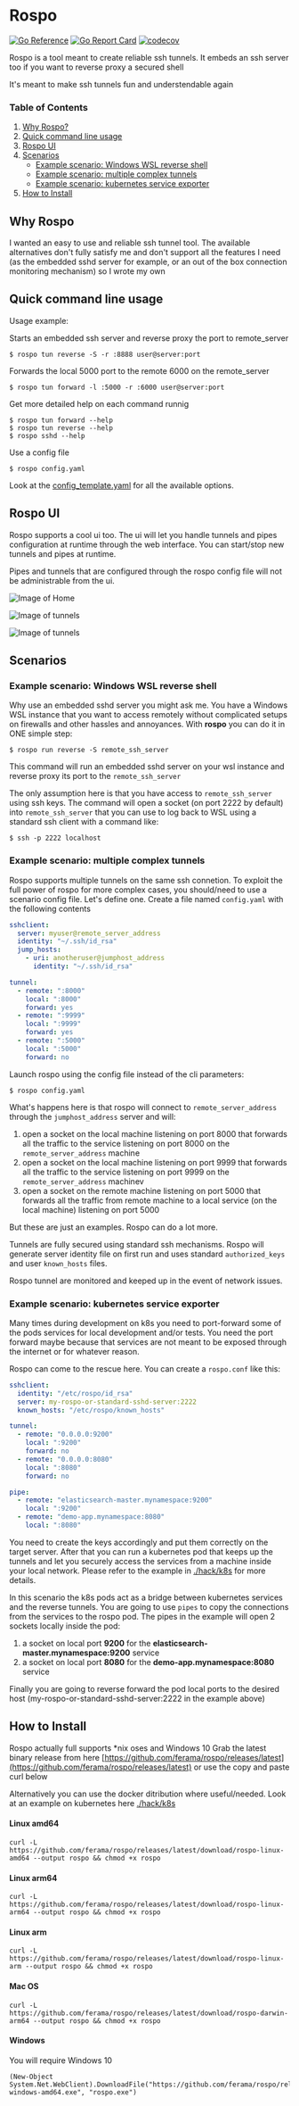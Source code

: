 # Rospo
[![Go Reference](https://pkg.go.dev/badge/github.com/ferama/rospo.svg)](https://pkg.go.dev/github.com/ferama/rospo)
[![Go Report Card](https://goreportcard.com/badge/github.com/ferama/rospo)](https://goreportcard.com/report/github.com/ferama/rospo)
[![codecov](https://codecov.io/gh/ferama/rospo/branch/main/graph/badge.svg)](https://codecov.io/gh/ferama/rospo)



Rospo is a tool meant to create reliable ssh tunnels.
It embeds an ssh server too if you want to reverse proxy a secured
shell

It's meant to make ssh tunnels fun and understendable again

### Table of Contents  
1. [Why Rospo?](#why-rospo)
2. [Quick command line usage](#quick-command-line-usage)
3. [Rospo UI](#rospo-ui)
4. [Scenarios](#scenarios)
    * [Example scenario: Windows WSL reverse shell](#example-scenario-windows-wsl-reverse-shell)
    * [Example scenario: multiple complex tunnels](#example-scenario-multiple-complex-tunnels)
    * [Example scenario: kubernetes service exporter](#example-scenario-kubernetes-service-exporter)
5. [How to Install](#how-to-install)


## Why Rospo
I wanted an easy to use and reliable ssh tunnel tool. The available alternatives don't fully satisfy me and don't support all the features I need (as the embedded sshd server for example, or an out of the box connection monitoring mechanism) so I wrote my own

## Quick command line usage
Usage example:

Starts an embedded ssh server and reverse proxy the port to remote_server

```
$ rospo tun reverse -S -r :8888 user@server:port
```

Forwards the local 5000 port to the remote 6000 on the remote_server

```
$ rospo tun forward -l :5000 -r :6000 user@server:port
```

Get more detailed help on each command runnig
```
$ rospo tun forward --help
$ rospo tun reverse --help
$ rospo sshd --help
```

Use a config file
```
$ rospo config.yaml
```

Look at the [config_template.yaml](https://github.com/ferama/rospo/blob/main/configs/config_template.yaml) for all the available options.

## Rospo UI
Rospo supports a cool ui too. The ui will let you handle tunnels and pipes configuration at runtime through the web interface.
You can start/stop new tunnels and pipes at runtime.

Pipes and tunnels that are configured through the rospo config file will not be administrable from the ui.

![Image of Home](https://raw.githubusercontent.com/ferama/rospo/main/img/home.png)

![Image of tunnels](https://raw.githubusercontent.com/ferama/rospo/main/img/tunnels.png)

![Image of tunnels](https://raw.githubusercontent.com/ferama/rospo/main/img/pipes.png)

## Scenarios

### Example scenario: Windows WSL reverse shell
Why use an embedded sshd server you might ask me. 
You have a Windows WSL instance that you want to access remotely without complicated setups on firewalls and other hassles and annoyances. With **rospo** you can do it in ONE simple step:

```
$ rospo run reverse -S remote_ssh_server
```

This command will run an embedded sshd server on your wsl instance and reverse proxy its port to the `remote_ssh_server`

The only assumption here is that you have access to `remote_ssh_server` using ssh keys.
The command will open a socket (on port 2222 by default) into `remote_ssh_server` that you can use to log back to WSL using a standard ssh client with a command like:

```
$ ssh -p 2222 localhost
```

### Example scenario: multiple complex tunnels

Rospo supports multiple tunnels on the same ssh connetion. To exploit the full power of rospo for more complex cases, you should/need to use a scenario config file.
Let's define one. Create a file named `config.yaml` with the following contents
```yaml
sshclient:
  server: myuser@remote_server_address
  identity: "~/.ssh/id_rsa"
  jump_hosts:
    - uri: anotheruser@jumphost_address
      identity: "~/.ssh/id_rsa"

tunnel:
  - remote: ":8000"
    local: ":8000"
    forward: yes
  - remote: ":9999"
    local: ":9999"
    forward: yes
  - remote: ":5000"
    local: ":5000"
    forward: no
```

Launch rospo using the config file instead of the cli parameters:
```
$ rospo config.yaml
```

What's happens here is that rospo will connect to `remote_server_address` through the `jumphost_address` server and will:

1. open a socket on the local machine listening on port 8000 that forwards all the traffic to the service listening on port 8000 on the `remote_server_address` machine
2. open a socket on the local machine listening on port 9999 that forwards all the traffic to the service listening on port 9999 on the `remote_server_address` machinev
3. open a socket on the remote machine listening on port 5000 that forwards all the traffic from remote machine to a local service (on the local machine) listening on port 5000

But these are just an examples. Rospo can do a lot more.

Tunnels are fully secured using standard ssh mechanisms. Rospo will generate server identity file on first run and uses standard `authorized_keys` and user `known_hosts` files.

Rospo tunnel are monitored and keeped up in the event of network issues.


### Example scenario: kubernetes service exporter

Many times during development on k8s you need to port-forward some of the pods services for local development and/or tests. You need the port forward maybe because that services are not meant to be exposed through the internet or for whatever reason.

Rospo can come to the rescue here. You can create a `rospo.conf` like this:
```yaml
sshclient:
  identity: "/etc/rospo/id_rsa"
  server: my-rospo-or-standard-sshd-server:2222
  known_hosts: "/etc/rospo/known_hosts"

tunnel:
  - remote: "0.0.0.0:9200"
    local: ":9200"
    forward: no
  - remote: "0.0.0.0:8080"
    local: ":8080"
    forward: no

pipe:
  - remote: "elasticsearch-master.mynamespace:9200"
    local: ":9200"
  - remote: "demo-app.mynamespace:8080"
    local: ":8080"
```

You need to create the keys accordingly and put them correctly on the target server. After that you can run a kubernetes pod that keeps up the tunnels and let you securely access the services from a machine inside your local network.
Please refer to the example in [./hack/k8s](./hack/k8s) for more details.

In this scenario the k8s pods act as a bridge between kubernetes services and the reverse tunnels. You are going to use `pipes` to copy the connections from the services to the rospo pod. The pipes in the example will open 2 sockets locally inside the pod:
  1. a socket on local port **9200** for the **elasticsearch-master.mynamespace:9200** service
  2. a socket on local port **8080** for the **demo-app.mynamespace:8080** service

 Finally you are going to reverse forward the pod local ports to the desired host (my-rospo-or-standard-sshd-server:2222 in the example above)

## How to Install

Rospo actually full supports *nix oses and Windows 10
Grab the latest binary release from here [https://github.com/ferama/rospo/releases/latest](https://github.com/ferama/rospo/releases/latest) or use the copy and paste curl below

Alternatively you can use the docker ditribution where useful/needed. Look at an example on kubernetes here [./hack/k8s](./hack/k8s) 


#### Linux amd64
```
curl -L https://github.com/ferama/rospo/releases/latest/download/rospo-linux-amd64 --output rospo && chmod +x rospo
```

#### Linux arm64
```
curl -L https://github.com/ferama/rospo/releases/latest/download/rospo-linux-arm64 --output rospo && chmod +x rospo
```

#### Linux arm
```
curl -L https://github.com/ferama/rospo/releases/latest/download/rospo-linux-arm --output rospo && chmod +x rospo
```

#### Mac OS
```
curl -L https://github.com/ferama/rospo/releases/latest/download/rospo-darwin-arm64 --output rospo && chmod +x rospo
```

#### Windows

You will require Windows 10

```
(New-Object System.Net.WebClient).DownloadFile("https://github.com/ferama/rospo/releases/latest/download/rospo-windows-amd64.exe", "rospo.exe")
```


